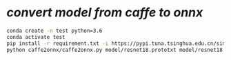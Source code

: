 ***convert model from caffe to onnx***
===========================================================
```bash
conda create -n test python=3.6
conda activate test
pip install -r requirement.txt -i https://pypi.tuna.tsinghua.edu.cn/simple
python caffe2onnx/caffe2onnx.py model/resnet18.prototxt model/resnet18.caffemodel -o resnet18.onnx

```
